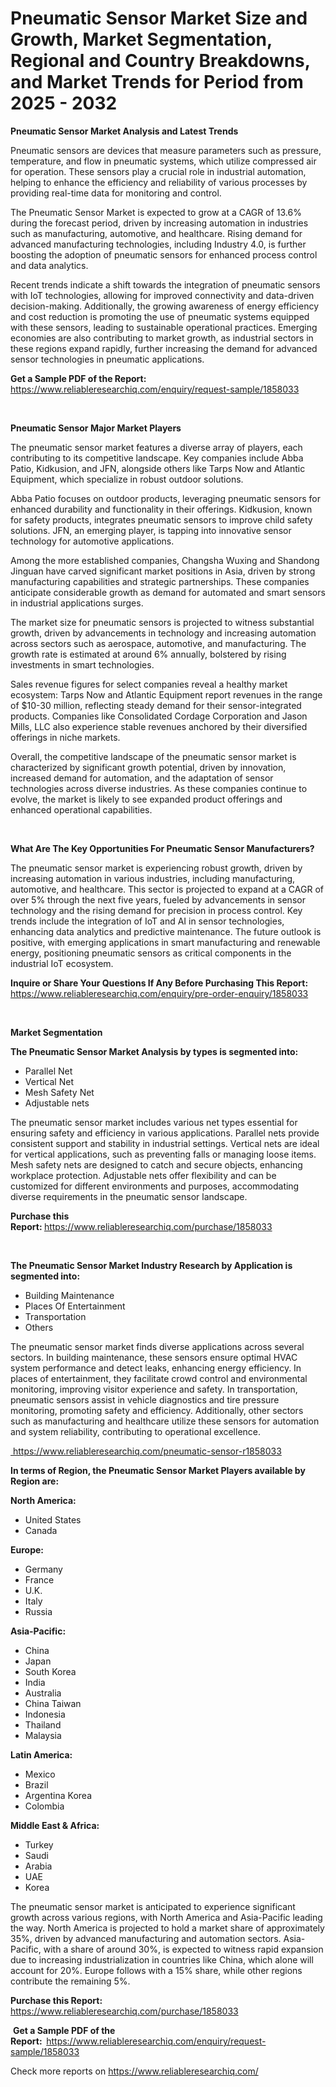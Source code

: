 <p><h1>Pneumatic Sensor Market Size and Growth, Market Segmentation, Regional and Country Breakdowns, and Market Trends for Period from 2025 -  2032</h1></p><p><strong>Pneumatic Sensor Market Analysis and Latest Trends</strong></p>
<p><p>Pneumatic sensors are devices that measure parameters such as pressure, temperature, and flow in pneumatic systems, which utilize compressed air for operation. These sensors play a crucial role in industrial automation, helping to enhance the efficiency and reliability of various processes by providing real-time data for monitoring and control.</p><p>The Pneumatic Sensor Market is expected to grow at a CAGR of 13.6% during the forecast period, driven by increasing automation in industries such as manufacturing, automotive, and healthcare. Rising demand for advanced manufacturing technologies, including Industry 4.0, is further boosting the adoption of pneumatic sensors for enhanced process control and data analytics.</p><p>Recent trends indicate a shift towards the integration of pneumatic sensors with IoT technologies, allowing for improved connectivity and data-driven decision-making. Additionally, the growing awareness of energy efficiency and cost reduction is promoting the use of pneumatic systems equipped with these sensors, leading to sustainable operational practices. Emerging economies are also contributing to market growth, as industrial sectors in these regions expand rapidly, further increasing the demand for advanced sensor technologies in pneumatic applications.</p></p>
<p><strong>Get a Sample PDF of the Report:&nbsp;</strong> <a href="https://www.reliableresearchiq.com/enquiry/request-sample/1858033?utm_campaign=2226&utm_medium=2&utm_source=Github&utm_content=ia&utm_term=11022025&utm_id=pneumatic-sensor">https://www.reliableresearchiq.com/enquiry/request-sample/1858033</a></p>
<p>&nbsp;</p>
<p><strong>Pneumatic Sensor Major Market Players</strong></p>
<p><p>The pneumatic sensor market features a diverse array of players, each contributing to its competitive landscape. Key companies include Abba Patio, Kidkusion, and JFN, alongside others like Tarps Now and Atlantic Equipment, which specialize in robust outdoor solutions. </p><p>Abba Patio focuses on outdoor products, leveraging pneumatic sensors for enhanced durability and functionality in their offerings. Kidkusion, known for safety products, integrates pneumatic sensors to improve child safety solutions. JFN, an emerging player, is tapping into innovative sensor technology for automotive applications.</p><p>Among the more established companies, Changsha Wuxing and Shandong Jinguan have carved significant market positions in Asia, driven by strong manufacturing capabilities and strategic partnerships. These companies anticipate considerable growth as demand for automated and smart sensors in industrial applications surges.</p><p>The market size for pneumatic sensors is projected to witness substantial growth, driven by advancements in technology and increasing automation across sectors such as aerospace, automotive, and manufacturing. The growth rate is estimated at around 6% annually, bolstered by rising investments in smart technologies.</p><p>Sales revenue figures for select companies reveal a healthy market ecosystem: Tarps Now and Atlantic Equipment report revenues in the range of $10-30 million, reflecting steady demand for their sensor-integrated products. Companies like Consolidated Cordage Corporation and Jason Mills, LLC also experience stable revenues anchored by their diversified offerings in niche markets.</p><p>Overall, the competitive landscape of the pneumatic sensor market is characterized by significant growth potential, driven by innovation, increased demand for automation, and the adaptation of sensor technologies across diverse industries. As these companies continue to evolve, the market is likely to see expanded product offerings and enhanced operational capabilities.</p></p>
<p>&nbsp;</p>
<p><strong>What Are The Key Opportunities For Pneumatic Sensor Manufacturers?</strong></p>
<p><p>The pneumatic sensor market is experiencing robust growth, driven by increasing automation in various industries, including manufacturing, automotive, and healthcare. This sector is projected to expand at a CAGR of over 5% through the next five years, fueled by advancements in sensor technology and the rising demand for precision in process control. Key trends include the integration of IoT and AI in sensor technologies, enhancing data analytics and predictive maintenance. The future outlook is positive, with emerging applications in smart manufacturing and renewable energy, positioning pneumatic sensors as critical components in the industrial IoT ecosystem.</p></p>
<p><strong>Inquire or Share Your Questions If Any Before Purchasing This Report:</strong> <a href="https://www.reliableresearchiq.com/enquiry/pre-order-enquiry/1858033?utm_campaign=2226&utm_medium=2&utm_source=Github&utm_content=ia&utm_term=11022025&utm_id=pneumatic-sensor">https://www.reliableresearchiq.com/enquiry/pre-order-enquiry/1858033</a></p>
<p>&nbsp;</p>
<p><strong>Market Segmentation</strong></p>
<p><strong>The Pneumatic Sensor Market Analysis by types is segmented into:</strong></p>
<p><ul><li>Parallel Net</li><li>Vertical Net</li><li>Mesh Safety Net</li><li>Adjustable nets</li></ul></p>
<p><p>The pneumatic sensor market includes various net types essential for ensuring safety and efficiency in various applications. Parallel nets provide consistent support and stability in industrial settings. Vertical nets are ideal for vertical applications, such as preventing falls or managing loose items. Mesh safety nets are designed to catch and secure objects, enhancing workplace protection. Adjustable nets offer flexibility and can be customized for different environments and purposes, accommodating diverse requirements in the pneumatic sensor landscape.</p></p>
<p><strong>Purchase this Report:&nbsp;</strong><a href="https://www.reliableresearchiq.com/purchase/1858033?utm_campaign=2226&utm_medium=2&utm_source=Github&utm_content=ia&utm_term=11022025&utm_id=pneumatic-sensor">https://www.reliableresearchiq.com/purchase/1858033</a></p>
<p>&nbsp;</p>
<p><strong>The Pneumatic Sensor Market Industry Research by Application is segmented into:</strong></p>
<p><ul><li>Building Maintenance</li><li>Places Of Entertainment</li><li>Transportation</li><li>Others</li></ul></p>
<p><p>The pneumatic sensor market finds diverse applications across several sectors. In building maintenance, these sensors ensure optimal HVAC system performance and detect leaks, enhancing energy efficiency. In places of entertainment, they facilitate crowd control and environmental monitoring, improving visitor experience and safety. In transportation, pneumatic sensors assist in vehicle diagnostics and tire pressure monitoring, promoting safety and efficiency. Additionally, other sectors such as manufacturing and healthcare utilize these sensors for automation and system reliability, contributing to operational excellence.</p></p>
<p><a href="https://www.reliableresearchiq.com/pneumatic-sensor-r1858033?utm_campaign=2226&utm_medium=2&utm_source=Github&utm_content=ia&utm_term=11022025&utm_id=pneumatic-sensor">&nbsp;https://www.reliableresearchiq.com/pneumatic-sensor-r1858033</a></p>
<p><strong>In terms of Region, the Pneumatic Sensor Market Players available by Region are:</strong></p>
<p>
    <p> <strong> North America: </strong>
        <ul>
            <li>United States</li>
            <li>Canada</li>
        </ul>
        </p> 
    <p> <strong> Europe: </strong>
        <ul>
            <li>Germany</li>
            <li>France</li>
            <li>U.K.</li>
            <li>Italy</li>
            <li>Russia</li>
        </ul>
        </p> 
    <p> <strong> Asia-Pacific: </strong>
        <ul>
            <li>China</li>
            <li>Japan</li>
            <li>South Korea</li>
            <li>India</li>
            <li>Australia</li>
            <li>China Taiwan</li>
            <li>Indonesia</li>
            <li>Thailand</li>
            <li>Malaysia</li>
        </ul>
        </p> 
    <p> <strong> Latin America: </strong>
        <ul>
            <li>Mexico</li>
            <li>Brazil</li>
            <li>Argentina Korea</li>
            <li>Colombia</li>
        </ul>
        </p> 
    <p> <strong> Middle East & Africa: </strong>
        <ul>
            <li>Turkey</li>
            <li>Saudi</li>
            <li>Arabia</li>
            <li>UAE</li>
            <li>Korea</li>
        </ul>
    </p>
    </p>
<p><p>The pneumatic sensor market is anticipated to experience significant growth across various regions, with North America and Asia-Pacific leading the way. North America is projected to hold a market share of approximately 35%, driven by advanced manufacturing and automation sectors. Asia-Pacific, with a share of around 30%, is expected to witness rapid expansion due to increasing industrialization in countries like China, which alone will account for 20%. Europe follows with a 15% share, while other regions contribute the remaining 5%.</p></p>
<p><strong>Purchase this Report: </strong><a href="https://www.reliableresearchiq.com/purchase/1858033?utm_campaign=2226&utm_medium=2&utm_source=Github&utm_content=ia&utm_term=11022025&utm_id=pneumatic-sensor">https://www.reliableresearchiq.com/purchase/1858033</a></p>
<p>&nbsp;<strong>Get a Sample PDF of the Report:&nbsp;&nbsp;</strong><a href="https://www.reliableresearchiq.com/enquiry/request-sample/1858033?utm_campaign=2226&utm_medium=2&utm_source=Github&utm_content=ia&utm_term=11022025&utm_id=pneumatic-sensor">https://www.reliableresearchiq.com/enquiry/request-sample/1858033</a></p>
<p><strong></strong></p>
<p>Check more reports on <a href="https://www.reliableresearchiq.com/?utm_campaign=2226&utm_medium=2&utm_source=Github&utm_content=ia&utm_term=11022025&utm_id=pneumatic-sensor">https://www.reliableresearchiq.com/</a></p>